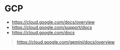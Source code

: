 # GCP
* https://cloud.google.com/docs/overview
* https://cloud.google.com/support/docs
* https://cloud.google.com/docs
>https://cloud.google.com/gemini/docs/overview
